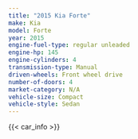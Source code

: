 ```yaml
---
title: "2015 Kia Forte"
make: Kia
model: Forte
year: 2015
engine-fuel-type: regular unleaded
engine-hp: 145
engine-cylinders: 4
transmission-type: Manual
driven-wheels: Front wheel drive
number-of-doors: 4
market-category: N/A
vehicle-size: Compact
vehicle-style: Sedan
---
```


{{< car_info >}}
